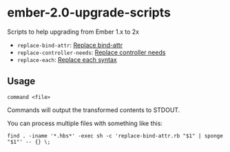 # ember-2.0-upgrade-scripts

Scripts to help upgrading from Ember 1.x to 2x

- `replace-bind-attr`: [Replace bind-attr](https://www.emberjs.com/deprecations/v1.x/#toc_bind-attr)
- `replace-controller-needs`: [Replace controller needs](https://www.emberjs.com/deprecations/v1.x/#toc_controller-needs)
- `replace-each`: [Replace each syntax](https://www.emberjs.com/deprecations/v1.x/#toc_code-in-code-syntax-for-code-each-code)

## Usage

```
command <file>
```

Commands will output the transformed contents to STDOUT.

You can process multiple files with something like this:

```
find . -iname '*.hbs*' -exec sh -c 'replace-bind-attr.rb "$1" | sponge "$1"' -- {} \;  
```
